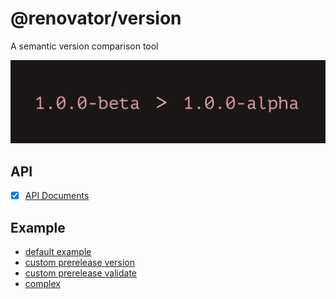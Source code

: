 # @renovator/version

A semantic version comparison tool
<br />

![Feature](./feature.png)

## API

- [x] [API Documents](https://branlice.github.io/version/modules.html)

## Example

- [default example](./example/index.html)
- [custom prerelease version](./example/custom-prerelease.html)
- [custom prerelease validate](./example/custom-prerelease-validate.html)
- [complex](./example/complex.html)
